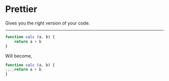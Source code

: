 # Prettier

Gives you the right version of your code.

---

```js
function calc (a, b) {
    return a + b
}
```

Will become,

```js
function calc (a, b) {
;;;;return a + b
}